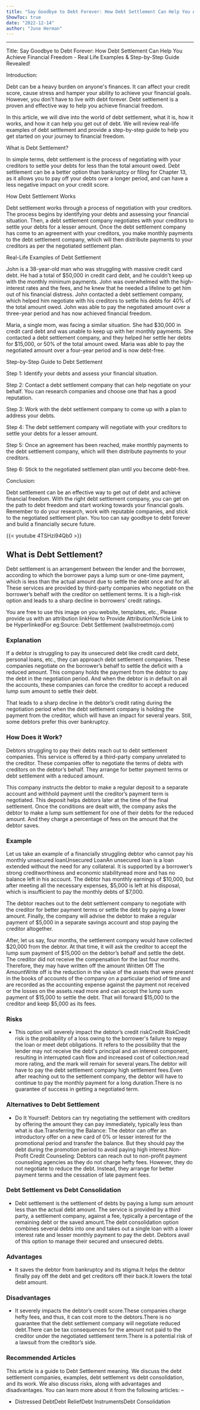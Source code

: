 ```yaml
---
title: "Say Goodbye to Debt Forever: How Debt Settlement Can Help You Achieve Financial Freedom - Real Life Examples & Step-by-Step Guide Revealed!"
ShowToc: true 
date: "2022-12-14"
author: "June Herman"
---
```

*****
Title: Say Goodbye to Debt Forever: How Debt Settlement Can Help You Achieve Financial Freedom - Real Life Examples & Step-by-Step Guide Revealed!

Introduction:

Debt can be a heavy burden on anyone's finances. It can affect your credit score, cause stress and hamper your ability to achieve your financial goals. However, you don't have to live with debt forever. Debt settlement is a proven and effective way to help you achieve financial freedom.

In this article, we will dive into the world of debt settlement, what it is, how it works, and how it can help you get out of debt. We will review real-life examples of debt settlement and provide a step-by-step guide to help you get started on your journey to financial freedom.

What is Debt Settlement?

In simple terms, debt settlement is the process of negotiating with your creditors to settle your debts for less than the total amount owed. Debt settlement can be a better option than bankruptcy or filing for Chapter 13, as it allows you to pay off your debts over a longer period, and can have a less negative impact on your credit score.

How Debt Settlement Works

Debt settlement works through a process of negotiation with your creditors. The process begins by identifying your debts and assessing your financial situation. Then, a debt settlement company negotiates with your creditors to settle your debts for a lesser amount. Once the debt settlement company has come to an agreement with your creditors, you make monthly payments to the debt settlement company, which will then distribute payments to your creditors as per the negotiated settlement plan.

Real-Life Examples of Debt Settlement

John is a 38-year-old man who was struggling with massive credit card debt. He had a total of $50,000 in credit card debt, and he couldn't keep up with the monthly minimum payments. John was overwhelmed with the high-interest rates and the fees, and he knew that he needed a lifeline to get him out of his financial distress. John contacted a debt settlement company, which helped him negotiate with his creditors to settle his debts for 40% of the total amount owed. John was able to pay the negotiated amount over a three-year period and has now achieved financial freedom.

Maria, a single mom, was facing a similar situation. She had $30,000 in credit card debt and was unable to keep up with her monthly payments. She contacted a debt settlement company, and they helped her settle her debts for $15,000, or 50% of the total amount owed. Maria was able to pay the negotiated amount over a four-year period and is now debt-free.

Step-by-Step Guide to Debt Settlement

Step 1: Identify your debts and assess your financial situation.

Step 2: Contact a debt settlement company that can help negotiate on your behalf. You can research companies and choose one that has a good reputation.

Step 3: Work with the debt settlement company to come up with a plan to address your debts.

Step 4: The debt settlement company will negotiate with your creditors to settle your debts for a lesser amount.

Step 5: Once an agreement has been reached, make monthly payments to the debt settlement company, which will then distribute payments to your creditors.

Step 6: Stick to the negotiated settlement plan until you become debt-free.

Conclusion:

Debt settlement can be an effective way to get out of debt and achieve financial freedom. With the right debt settlement company, you can get on the path to debt freedom and start working towards your financial goals. Remember to do your research, work with reputable companies, and stick to the negotiated settlement plan. You too can say goodbye to debt forever and build a financially secure future.

{{< youtube 4TSHzi94Qb0 >}} 



## What is Debt Settlement?
 
Debt settlement is an arrangement between the lender and the borrower, according to which the borrower pays a lump sum or one-time payment, which is less than the actual amount due to settle the debt once and for all. These services are provided by third-party companies who negotiate on the borrower’s behalf with the creditor on settlement terms. It is a high-risk option and leads to a sharp decline in borrowers’ credit ratings.
 
 You are free to use this image on you website, templates, etc.,  Please provide us with an attribution linkHow to Provide Attribution?Article Link to be HyperlinkedFor eg:Source: Debt Settlement (wallstreetmojo.com) 
 
### Explanation
 
If a debtor is struggling to pay its unsecured debt like credit card debt, personal loans, etc., they can approach debt settlement companies. These companies negotiate on the borrower’s behalf to settle the deficit with a reduced amount. This company holds the payment from the debtor to pay the debt in the negotiation period. And when the debtor is in default on all the accounts, these companies can force the creditor to accept a reduced lump sum amount to settle their debt.
 
That leads to a sharp decline in the debtor’s credit rating during the negotiation period when the debt settlement company is holding the payment from the creditor, which will have an impact for several years. Still, some debtors prefer this over bankruptcy.
 
### How Does it Work?
 
Debtors struggling to pay their debts reach out to debt settlement companies. This service is offered by a third-party company unrelated to the creditor. These companies offer to negotiate the terms of debts with creditors on the debtor’s behalf. They arrange for better payment terms or debt settlement with a reduced amount.
 
This company instructs the debtor to make a regular deposit to a separate account and withhold payment until the creditor’s payment term is negotiated. This deposit helps debtors later at the time of the final settlement. Once the conditions are dealt with, the company asks the debtor to make a lump sum settlement for one of their debts for the reduced amount. And they charge a percentage of fees on the amount that the debtor saves.
 
### Example
 
Let us take an example of a financially struggling debtor who cannot pay his monthly unsecured loanUnsecured LoanAn unsecured loan is a loan extended without the need for any collateral. It is supported by a borrower’s strong creditworthiness and economic stabilityread more and has no balance left in his account. The debtor has monthly earnings of $10,000, but after meeting all the necessary expenses, $5,000 is left at his disposal, which is insufficient to pay the monthly debts of $7,000.
 
The debtor reaches out to the debt settlement company to negotiate with the creditor for better payment terms or settle the debt by paying a lower amount. Finally, the company will advise the debtor to make a regular payment of $5,000 in a separate savings account and stop paying the creditor altogether.
 
After, let us say, four months, the settlement company would have collected $20,000 from the debtor. At that time, it will ask the creditor to accept the lump sum payment of $15,000 on the debtor’s behalf and settle the debt. The creditor did not receive the compensation for the last four months. Therefore, they may have written off the amount Written Off The AmountWrite off is the reduction in the value of the assets that were present in the books of accounts of the company on a particular period of time and are recorded as the accounting expense against the payment not received or the losses on the assets.read more and can accept the lump sum payment of $15,000 to settle the debt. That will forward $15,000 to the creditor and keep $5,000 as its fees.
 
### Risks
 
- This option will severely impact the debtor’s credit riskCredit RiskCredit risk is the probability of a loss owing to the borrower's failure to repay the loan or meet debt obligations. It refers to the possibility that the lender may not receive the debt's principal and an interest component, resulting in interrupted cash flow and increased cost of collection.read more rating, and the mark will remain for several years.The debtor will have to pay the debt settlement company high settlement fees.Even after reaching out to the settlement company, the debtor will have to continue to pay the monthly payment for a long duration.There is no guarantee of success in getting a negotiated term.

 
### Alternatives to Debt Settlement
 
- Do It Yourself: Debtors can try negotiating the settlement with creditors by offering the amount they can pay immediately, typically less than what is due.Transferring the Balance: The debtor can offer an introductory offer on a new card of 0% or lesser interest for the promotional period and transfer the balance. But they should pay the debt during the promotion period to avoid paying high interest.Non-Profit Credit Counseling: Debtors can reach out to non-profit payment counseling agencies as they do not charge hefty fees. However, they do not negotiate to reduce the debt. Instead, they arrange for better payment terms and the cessation of late payment fees.

 
### Debt Settlement vs Debt Consolidation
 
- Debt settlement is the settlement of debts by paying a lump sum amount less than the actual debt amount. The service is provided by a third party, a settlement company, against a fee, typically a percentage of the remaining debt or the saved amount.The debt consolidation option combines several debts into one and takes out a single loan with a lower interest rate and lesser monthly payment to pay the debt. Debtors avail of this option to manage their secured and unsecured debts.

 
### Advantages
 
- It saves the debtor from bankruptcy and its stigma.It helps the debtor finally pay off the debt and get creditors off their back.It lowers the total debt amount.

 
### Disadvantages
 
- It severely impacts the debtor’s credit score.These companies charge hefty fees, and thus, it can cost more to the debtors.There is no guarantee that the debt settlement company will negotiate reduced debt.There can be tax consequences for the amount not paid to the creditor under the negotiated settlement term.There is a potential risk of a lawsuit from the creditor’s side.

 
### Recommended Articles
 
This article is a guide to Debt Settlement meaning. We discuss the debt settlement companies, examples, debt settlement vs debt consolidation, and its work. We also discuss risks, along with advantages and disadvantages. You can learn more about it from the following articles: –
 
- Distressed DebtDebt ReliefDebt InstrumentsDebt Consolidation

 





